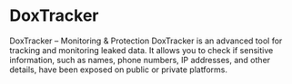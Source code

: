 # DoxTracker
DoxTracker – Monitoring &amp; Protection  DoxTracker is an advanced tool for tracking and monitoring leaked data. It allows you to check if sensitive information, such as names, phone numbers, IP addresses, and other details, have been exposed on public or private platforms.
